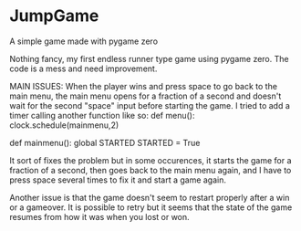 # JumpGame
A simple game made with pygame zero

Nothing fancy, my first endless runner type game using pygame zero. The code is a mess and need improvement.

MAIN ISSUES:
When the player wins and press space to go back to the main menu, the main menu opens for a fraction of a second and doesn't wait for the second "space" input before starting the game. I tried to add a timer calling another function like so:
def menu():
  clock.schedule(mainmenu,2)

def mainmenu():
  global STARTED
  STARTED = True
  
It sort of fixes the problem but in some occurences, it starts the game for a fraction of a second, then goes back to the main menu again, and I have to press space several times to fix it and start a game again.

Another issue is that the game doesn't seem to restart properly after a win or a gameover. It is possible to retry but it seems that the state of the game resumes from how it was when you lost or won.
